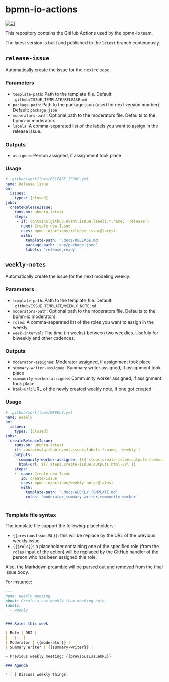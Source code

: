 # bpmn-io-actions

[![CI](https://github.com/bpmn-io/actions/actions/workflows/CI.yml/badge.svg)](https://github.com/bpmn-io/actions/actions/workflows/CI.yml)

This repository contains the GitHub Actions used by the bpmn-io team.

The latest version is built and published to the `latest` branch continuously.

## `release-issue`

Automatically create the issue for the next release.

### Parameters

- `template-path`: Path to the template file. Default: `.github/ISSUE_TEMPLATE/RELEASE.md`
- `package-path`: Path to the package.json (used for next version number). Default: `package.json`
- `moderators-path`: Optional path to the moderators file. Defaults to the bpmn-io moderators.
- `labels`: A comma-separated list of the labels you want to assign in the release issue.

### Outputs

- `assignee`: Person assigned, if assignment took place

### Usage

```yml
# .github/workflows/RELEASE_ISSUE.yml
name: Release Issue
on:
  issues:
    types: [closed]
jobs:
  createReleaseIssue:
    runs-on: ubuntu-latest
    steps:
     - if: contains(github.event.issue.labels.*.name, 'release')
       name: Create new Issue
       uses: bpmn-io/actions/release-issue@latest
       with:
         template-path: '.docs/RELEASE.md'
         package-path: 'app/package.json'
         labels: 'release,ready'
```

## `weekly-notes`

Automatically create the issue for the next modeling weekly.

### Parameters

- `template-path`: Path to the template file. Default: `.github/ISSUE_TEMPLATE/WEEKLY_NOTE.md`
- `moderators-path`: Optional path to the moderators file. Defaults to the bpmn-io moderators.
- `roles`: A comma-separated list of the roles you want to assign in the weekly.
- `week-interval`: The time (in weeks) between two weeklies. Usefuly for biweekly and other cadences.

### Outputs

- `moderator-assignee`: Moderator assigned, if assignment took place
- `summary-writer-assignee`: Summary writer assigned, if assignment took place
- `community-worker-assignee`: Community worker assigned, if assignment took place
- `html-url`: URL of the newly created weekly note, if one got created

### Usage

```yml
# .github/workflows/WEEKLY.yml
name: Weekly
on:
  issues:
    types: [closed]
jobs:
  createReleaseIssue:
    runs-on: ubuntu-latest
    if: contains(github.event.issue.labels.*.name, 'weekly')
    outputs:
      community-worker-assignee: ${{ steps.create-issue.outputs.community-worker-assignee }}
      html-url: ${{ steps.create-issue.outputs.html-url }}
    steps:
    -  name: Create new Issue
       id: create-issue
       uses: bpmn-io/actions/weekly-notes@latest
       with:
         template-path: '.docs/WEEKLY_TEMPLATE.md'
         roles: 'moderator,summary-writer,community-worker'
  
```

### Template file syntax

The template file support the following placeholders:

* `{{previousIssueURL}}`: this will be replace by the URL of the previous weekly issue
* `{{$role}}`: a placeholder containing one of the specified role (from the `roles` input of the action) will be replaced by the GitHub handler of the person who has been assigned this role.

Also, the Markdown preamble will be parsed out and removed from the final issue body.

For instance:

```markdown
---
name: Weekly meeting
about: Create a new weekly team meeting note.
labels:
  - weekly
---

### Roles this week

| Role | DRI |
|---|---|
| Moderator | {{moderator}} |
| Summary Writer | {{summary-writer}} |

⇨ Previous weekly meeting: {{previousIssueURL}}

### Agenda

* [ ] Discuss weekly things!
```
